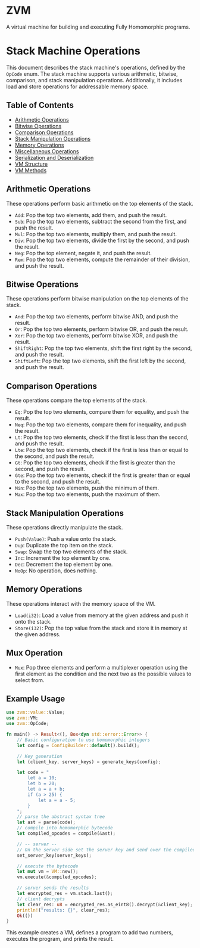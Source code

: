 # ZVM
A virtual machine for building and executing Fully Homomorphic programs.

# Stack Machine Operations

This document describes the stack machine's operations, defined by the `OpCode` enum. The stack machine supports various arithmetic, bitwise, comparison, and stack manipulation operations. Additionally, it includes load and store operations for addressable memory space.

## Table of Contents
- [Arithmetic Operations](#arithmetic-operations)
- [Bitwise Operations](#bitwise-operations)
- [Comparison Operations](#comparison-operations)
- [Stack Manipulation Operations](#stack-manipulation-operations)
- [Memory Operations](#memory-operations)
- [Miscellaneous Operations](#miscellaneous-operations)
- [Serialization and Deserialization](#serialization-and-deserialization)
- [VM Structure](#vm-structure)
- [VM Methods](#vm-methods)

## Arithmetic Operations
These operations perform basic arithmetic on the top elements of the stack.

- `Add`: Pop the top two elements, add them, and push the result.
- `Sub`: Pop the top two elements, subtract the second from the first, and push the result.
- `Mul`: Pop the top two elements, multiply them, and push the result.
- `Div`: Pop the top two elements, divide the first by the second, and push the result.
- `Neg`: Pop the top element, negate it, and push the result.
- `Rem`: Pop the top two elements, compute the remainder of their division, and push the result.

## Bitwise Operations
These operations perform bitwise manipulation on the top elements of the stack.

- `And`: Pop the top two elements, perform bitwise AND, and push the result.
- `Or`: Pop the top two elements, perform bitwise OR, and push the result.
- `Xor`: Pop the top two elements, perform bitwise XOR, and push the result.
- `ShiftRight`: Pop the top two elements, shift the first right by the second, and push the result.
- `ShiftLeft`: Pop the top two elements, shift the first left by the second, and push the result.

## Comparison Operations
These operations compare the top elements of the stack.

- `Eq`: Pop the top two elements, compare them for equality, and push the result.
- `Neq`: Pop the top two elements, compare them for inequality, and push the result.
- `Lt`: Pop the top two elements, check if the first is less than the second, and push the result.
- `Lte`: Pop the top two elements, check if the first is less than or equal to the second, and push the result.
- `Gt`: Pop the top two elements, check if the first is greater than the second, and push the result.
- `Gte`: Pop the top two elements, check if the first is greater than or equal to the second, and push the result.
- `Min`: Pop the top two elements, push the minimum of them.
- `Max`: Pop the top two elements, push the maximum of them.

## Stack Manipulation Operations
These operations directly manipulate the stack.

- `Push(Value)`: Push a value onto the stack.
- `Dup`: Duplicate the top item on the stack.
- `Swap`: Swap the top two elements of the stack.
- `Inc`: Increment the top element by one.
- `Dec`: Decrement the top element by one.
- `NoOp`: No operation, does nothing.

## Memory Operations
These operations interact with the memory space of the VM.

- `Load(i32)`: Load a value from memory at the given address and push it onto the stack.
- `Store(i32)`: Pop the top value from the stack and store it in memory at the given address.

## Mux Operation
- `Mux`: Pop three elements and perform a multiplexer operation using the first element as the condition and the next two as the possible values to select from.

## Example Usage

```rust
use zvm::value::Value;
use zvm::VM;
use zvm::OpCode;

fn main() -> Result<(), Box<dyn std::error::Error>> {
    // Basic configuration to use homomorphic integers
    let config = ConfigBuilder::default().build();

    // Key generation
    let (client_key, server_keys) = generate_keys(config);

    let code = "
        let a = 10;
        let b = 20;
        let a = a + b;
        if (a > 25) {
            let a = a - 5;
        }
    ";
    // parse the abstract syntax tree
    let ast = parse(code);
    // compile into homomorphic bytecode
    let compiled_opcodes = compile(&ast);

    // -- server -- 
    // On the server side set the server key and send over the compiled bytecode
    set_server_key(server_keys);

    // execute the bytecode
    let mut vm = VM::new();    
    vm.execute(&compiled_opcodes);

    // server sends the results
    let encrypted_res = vm.stack.last();
    // client decrypts
    let clear_res: u8 = encrypted_res.as_eint8().decrypt(&client_key);
    println!("results: {}", clear_res);
    Ok(())
}
```

This example creates a VM, defines a program to add two numbers, executes the program, and prints the result.
